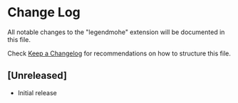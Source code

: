 # Change Log
All notable changes to the "legendmohe" extension will be documented in this file.

Check [Keep a Changelog](http://keepachangelog.com/) for recommendations on how to structure this file.

## [Unreleased]
- Initial release